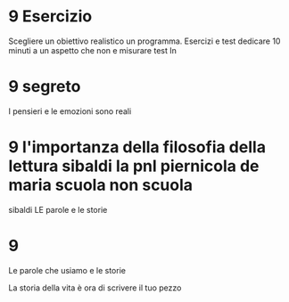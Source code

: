 # 9 Esercizio

Scegliere un obiettivo realistico un programma. 
Esercizi e test dedicare 10 minuti a un aspetto che non 
e misurare test 
In

# 9 segreto 

I pensieri e le emozioni sono reali 


# 9 l'importanza della filosofia della lettura sibaldi la pnl piernicola de maria scuola non scuola

sibaldi LE parole e le storie 

# 9 
Le parole che usiamo e le storie

La storia della vita è ora di scrivere il tuo pezzo
<!--stackedit_data:
eyJoaXN0b3J5IjpbNDA3Njg0MTc3XX0=
-->